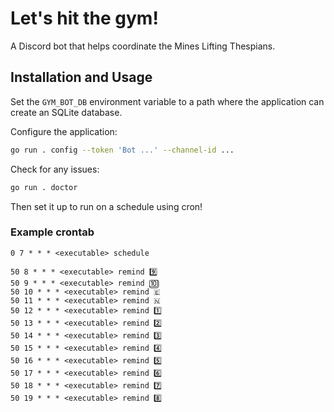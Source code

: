 # Let's hit the gym!

A Discord bot that helps coordinate the Mines Lifting Thespians.

## Installation and Usage

Set the `GYM_BOT_DB` environment variable to a path where the application can create an SQLite database.

Configure the application:

```sh
go run . config --token 'Bot ...' --channel-id ...
```

Check for any issues:

```sh
go run . doctor
```

Then set it up to run on a schedule using cron!

### Example crontab

```
0 7 * * * <executable> schedule

50 8 * * * <executable> remind 9️⃣
50 9 * * * <executable> remind 🔟
50 10 * * * <executable> remind 🇪
50 11 * * * <executable> remind 🇳
50 12 * * * <executable> remind 1️⃣
50 13 * * * <executable> remind 2️⃣
50 14 * * * <executable> remind 3️⃣
50 15 * * * <executable> remind 4️⃣
50 16 * * * <executable> remind 5️⃣
50 17 * * * <executable> remind 6️⃣
50 18 * * * <executable> remind 7️⃣
50 19 * * * <executable> remind 8️⃣
```
